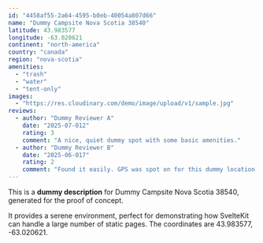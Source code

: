 ```yaml
---
id: "4458af55-2a64-4595-b0eb-40054a807d66"
name: "Dummy Campsite Nova Scotia 38540"
latitude: 43.983577
longitude: -63.020621
continent: "north-america"
country: "canada"
region: "nova-scotia"
amenities:
  - "trash"
  - "water"
  - "tent-only"
images:
  - "https://res.cloudinary.com/demo/image/upload/v1/sample.jpg"
reviews:
  - author: "Dummy Reviewer A"
    date: "2025-07-012"
    rating: 3
    comment: "A nice, quiet dummy spot with some basic amenities."
  - author: "Dummy Reviewer B"
    date: "2025-06-017"
    rating: 2
    comment: "Found it easily. GPS was spot on for this dummy location."
---
```


This is a **dummy description** for Dummy Campsite Nova Scotia 38540, generated for the proof of concept.

It provides a serene environment, perfect for demonstrating how SvelteKit can handle a large number of static pages. The coordinates are 43.983577, -63.020621.
